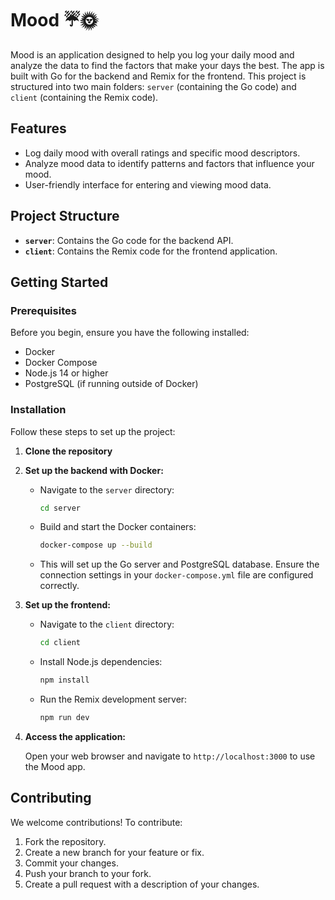 # Mood ☔️🌞

Mood is an application designed to help you log your daily mood and analyze the data to find the factors that make your days the best. The app is built with Go for the backend and Remix for the frontend. This project is structured into two main folders: `server` (containing the Go code) and `client` (containing the Remix code).

## Features

- Log daily mood with overall ratings and specific mood descriptors.
- Analyze mood data to identify patterns and factors that influence your mood.
- User-friendly interface for entering and viewing mood data.

## Project Structure

- **`server`**: Contains the Go code for the backend API.
- **`client`**: Contains the Remix code for the frontend application.

## Getting Started

### Prerequisites

Before you begin, ensure you have the following installed:

- Docker
- Docker Compose
- Node.js 14 or higher
- PostgreSQL (if running outside of Docker)

### Installation

Follow these steps to set up the project:

1. **Clone the repository**

2. **Set up the backend with Docker:**

   - Navigate to the `server` directory:

     ```bash
     cd server
     ```

   - Build and start the Docker containers:

     ```bash
     docker-compose up --build
     ```

   - This will set up the Go server and PostgreSQL database. Ensure the connection settings in your `docker-compose.yml` file are configured correctly.

3. **Set up the frontend:**

   - Navigate to the `client` directory:

     ```bash
     cd client
     ```

   - Install Node.js dependencies:

     ```bash
     npm install
     ```

   - Run the Remix development server:

     ```bash
     npm run dev
     ```

4. **Access the application:**

   Open your web browser and navigate to `http://localhost:3000` to use the Mood app.

## Contributing

We welcome contributions! To contribute:

1. Fork the repository.
2. Create a new branch for your feature or fix.
3. Commit your changes.
4. Push your branch to your fork.
5. Create a pull request with a description of your changes.
